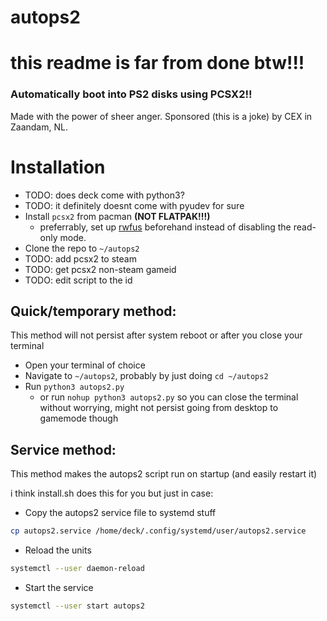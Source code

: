 # autops2

# **this readme is far from done btw!!!**

### Automatically boot into PS2 disks using PCSX2!!
Made with the power of sheer anger. Sponsored (this is a joke) by CEX in Zaandam, NL.

# Installation
- TODO: does deck come with python3?
- TODO: it definitely doesnt come with pyudev for sure
- Install `pcsx2` from pacman **(NOT FLATPAK!!!)**
    - preferrably, set up [rwfus](https://github.com/ValShaped/rwfus) beforehand instead of disabling the read-only mode.
- Clone the repo to `~/autops2`
- TODO: add pcsx2 to steam
- TODO: get pcsx2 non-steam gameid
- TODO: edit script to the id

## Quick/temporary method:
This method will not persist after system reboot or after you close your terminal
- Open your terminal of choice
- Navigate to `~/autops2`, probably by just doing `cd ~/autops2`
- Run `python3 autops2.py`
    - or run `nohup python3 autops2.py` so you can close the terminal without worrying, might not persist going from desktop to gamemode though

## Service method:
This method makes the autops2 script run on startup (and easily restart it)

i think install.sh does this for you but just in case:
- Copy the autops2 service file to systemd stuff
```bash
cp autops2.service /home/deck/.config/systemd/user/autops2.service
```
- Reload the units
```bash
systemctl --user daemon-reload
```

- Start the service
```bash
systemctl --user start autops2
```